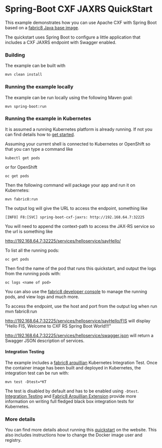 # Spring-Boot CXF JAXRS QuickStart

This example demonstrates how you can use Apache CXF with Spring Boot
based on a [fabric8 Java base image](https://github.com/fabric8io/base-images#java-base-images).

The quickstart uses Spring Boot to configure a little application that includes a CXF JAXRS endpoint with Swagger enabled.


### Building

The example can be built with

    mvn clean install


### Running the example locally

The example can be run locally using the following Maven goal:

    mvn spring-boot:run


### Running the example in Kubernetes

It is assumed a running Kubernetes platform is already running. If not you can find details how to [get started](http://fabric8.io/guide/getStarted/index.html).

Assuming your current shell is connected to Kubernetes or OpenShift so that you can type a command like

```
kubectl get pods
```

or for OpenShift

```
oc get pods
```

Then the following command will package your app and run it on Kubernetes:

```
mvn fabric8:run
```
The output log will give the URL to access the endpoint, something like
```
[INFO] F8:[SVC] spring-boot-cxf-jaxrs: http://192.168.64.7:32225
```

You will need to append the context-path to access the JAX-RS service so the url is something like

http://192.168.64.7:32225/services/helloservice/sayHello/

To list all the running pods:

    oc get pods

Then find the name of the pod that runs this quickstart, and output the logs from the running pods with:

    oc logs <name of pod>

You can also use the [fabric8 developer console](http://fabric8.io/guide/console.html) to manage the running pods, and view logs and much more.

To access the endpoint, use the host and port from the output log when run mvn fabric8:run

http://192.168.64.7:32225/services/helloservice/sayHello/FIS
will display "Hello FIS, Welcome to CXF RS Spring Boot World!!!"


http://192.168.64.7:32225/services/helloservice/swagger.json will return a Swagger JSON
description of services.


#### Integration Testing

The example includes a [fabric8 arquillian](https://github.com/fabric8io/fabric8/tree/master/components/fabric8-arquillian) Kubernetes Integration Test. 
Once the container image has been built and deployed in Kubernetes, the integration test can be run with:

	mvn test -Dtest=*KT

The test is disabled by default and has to be enabled using `-Dtest`. [Integration Testing](https://fabric8.io/guide/testing.html) and [Fabric8 Arquillian Extension](https://fabric8.io/guide/arquillian.html) provide more information on writing full fledged black box integration tests for Kubernetes. 

### More details

You can find more details about running this [quickstart](http://fabric8.io/guide/quickstarts/running.html) on the website. This also includes instructions how to change the Docker image user and registry.

